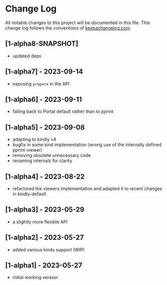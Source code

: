 # Change Log
All notable changes to this project will be documented in this file. This change log follows the conventions of [keepachangelog.com](http://keepachangelog.com/).

## [1-alpha8-SNAPSHOT]
- updated deps

## [1-alpha7] - 2023-09-14
- exposing `prepare` in the API

## [1-alpha6] - 2023-09-11
- falling back to Portal default rather than to pprint

## [1-alpha5] - 2023-09-08
- adapting to kindly v4
- bugfix in some kind implementation (wrong use of the internally defined pprint-viewer)
- removing obsolete unnecessary code
- renaming internals for clarity

## [1-alpha4] - 2023-08-22
- refactored the viewers implementation and adapted it to recent changes in kindly-default

## [1-alpha3] - 2023-05-29
- a slightly more flexible API

## [1-alpha2] - 2023-05-27
- added various kinds support (WIP)

## [1-alpha1] - 2023-05-27
- initial working version
